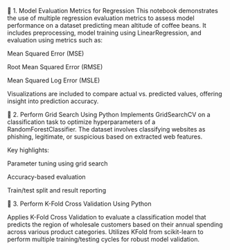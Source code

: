 🔹 1. Model Evaluation Metrics for Regression
This notebook demonstrates the use of multiple regression evaluation metrics to assess model performance on a dataset predicting mean altitude of coffee beans. It includes preprocessing, model training using LinearRegression, and evaluation using metrics such as:

Mean Squared Error (MSE)

Root Mean Squared Error (RMSE)

Mean Squared Log Error (MSLE)

Visualizations are included to compare actual vs. predicted values, offering insight into prediction accuracy.

🔹 2. Perform Grid Search Using Python
Implements GridSearchCV on a classification task to optimize hyperparameters of a RandomForestClassifier. The dataset involves classifying websites as phishing, legitimate, or suspicious based on extracted web features.

Key highlights:

Parameter tuning using grid search

Accuracy-based evaluation

Train/test split and result reporting

🔹 3. Perform K-Fold Cross Validation Using Python

Applies K-Fold Cross Validation to evaluate a classification model that predicts the region of wholesale customers based on their annual spending across various product categories. Utilizes KFold from scikit-learn to perform multiple training/testing cycles for robust model validation.
